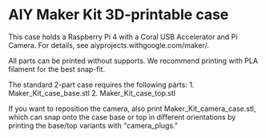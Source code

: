 # AIY Maker Kit 3D-printable case

This case holds a Raspberry Pi 4 with a Coral USB Accelerator and Pi Camera.
For details, see aiyprojects.withgoogle.com/maker/.

All parts can be printed without supports. We recommend printing with PLA filament
for the best snap-fit.

The standard 2-part case requires the following parts:
	1. Maker_Kit_case_base.stl
	2. Maker_Kit_case_top.stl

If you want to reposition the camera, also print Maker_Kit_camera_case.stl,
which can snap onto the case base or top in different orientations by
printing the base/top variants with "camera_plugs."
